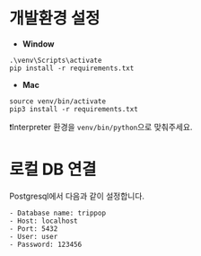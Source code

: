 # 개발환경 설정
- **Window**
```
.\venv\Scripts\activate
pip install -r requirements.txt
```
- **Mac**
```
source venv/bin/activate
pip3 install -r requirements.txt
```

❗️Interpreter 환경을 `venv/bin/python`으로 맞춰주세요.

# 로컬 DB 연결
Postgresql에서 다음과 같이 설정합니다.
```
- Database name: trippop
- Host: localhost
- Port: 5432
- User: user
- Password: 123456
```